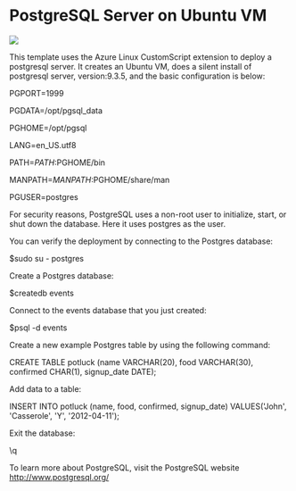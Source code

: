 # PostgreSQL Server on Ubuntu VM

<a href="https://portal.azure.com/#create/Microsoft.Template/uri/https%3A%2F%2Fraw.githubusercontent.com%2F251744647%2Fazure-quickstart-templates%2Fmaster%2Fpostgresql-server-ubuntu%2Fazuredeploy.json" target="_blank"><img src="http://azuredeploy.net/deploybutton.png"/></a>

This template uses the Azure Linux CustomScript extension to deploy a postgresql server. It creates an Ubuntu VM, does a silent install of postgresql server, version:9.3.5, and the basic configuration is below:

PGPORT=1999

PGDATA=/opt/pgsql_data

PGHOME=/opt/pgsql

LANG=en_US.utf8

PATH=$PATH:$PGHOME/bin

MANPATH=$MANPATH:$PGHOME/share/man

PGUSER=postgres

For security reasons, PostgreSQL uses a non-root user to initialize, start, or shut down the database. Here it uses postgres as the user.

You can verify the deployment by connecting to the Postgres database:

$sudo su - postgres

Create a Postgres database:

$createdb events

Connect to the events database that you just created:

$psql -d events


Create a new example Postgres table by using the following command:

CREATE TABLE potluck (name VARCHAR(20), food VARCHAR(30),   confirmed CHAR(1), signup_date DATE);

Add data to a table:

INSERT INTO potluck (name, food, confirmed, signup_date) VALUES('John', 'Casserole', 'Y', '2012-04-11');

Exit the database:

\q


To learn more about PostgreSQL, visit the PostgreSQL website http://www.postgresql.org/


